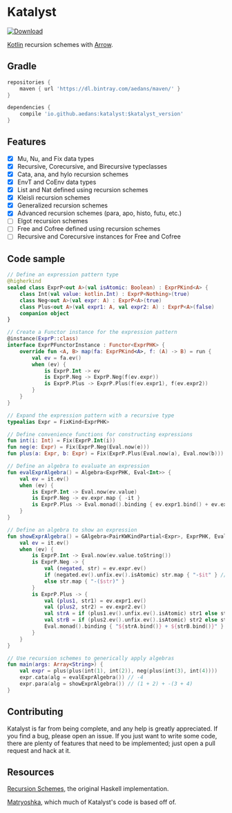 Katalyst
========

[![Download](https://api.bintray.com/packages/aedans/maven/katalyst/images/download.svg)](https://bintray.com/aedans/maven/katalyst/_latestVersion)

[Kotlin](http://kotlinlang.org) recursion schemes with [Arrow](https://github.com/arrow-kt/arrow).

Gradle
------

```gradle
repositories {
    maven { url 'https://dl.bintray.com/aedans/maven/' }
}

dependencies {
    compile 'io.github.aedans:katalyst:$katalyst_version'
}
```

Features
--------

- [x] Mu, Nu, and Fix data types
- [x] Recursive, Corecursive, and Birecursive typeclasses
- [x] Cata, ana, and hylo recursion schemes
- [x] EnvT and CoEnv data types
- [x] List and Nat defined using recursion schemes
- [x] Kleisli recursion schemes
- [x] Generalized recursion schemes
- [x] Advanced recursion schemes (para, apo, histo, futu, etc.)
- [ ] Elgot recursion schemes
- [ ] Free and Cofree defined using recursion schemes
- [ ] Recursive and Corecursive instances for Free and Cofree

Code sample
-----------

```kotlin
// Define an expression pattern type
@higherkind
sealed class ExprP<out A>(val isAtomic: Boolean) : ExprPKind<A> {
    class Int(val value: kotlin.Int) : ExprP<Nothing>(true)
    class Neg<out A>(val expr: A) : ExprP<A>(true)
    class Plus<out A>(val expr1: A, val expr2: A) : ExprP<A>(false)
    companion object
}

// Create a Functor instance for the expression pattern
@instance(ExprP::class)
interface ExprPFunctorInstance : Functor<ExprPHK> {
    override fun <A, B> map(fa: ExprPKind<A>, f: (A) -> B) = run {
        val ev = fa.ev()
        when (ev) {
            is ExprP.Int -> ev
            is ExprP.Neg -> ExprP.Neg(f(ev.expr))
            is ExprP.Plus -> ExprP.Plus(f(ev.expr1), f(ev.expr2))
        }
    }
}

// Expand the expression pattern with a recursive type
typealias Expr = FixKind<ExprPHK>

// Define convenience functions for constructing expressions
fun int(i: Int) = Fix(ExprP.Int(i))
fun neg(e: Expr) = Fix(ExprP.Neg(Eval.now(e)))
fun plus(a: Expr, b: Expr) = Fix(ExprP.Plus(Eval.now(a), Eval.now(b)))

// Define an algebra to evaluate an expression
fun evalExprAlgebra() = Algebra<ExprPHK, Eval<Int>> {
    val ev = it.ev()
    when (ev) {
        is ExprP.Int -> Eval.now(ev.value)
        is ExprP.Neg -> ev.expr.map { -it }
        is ExprP.Plus -> Eval.monad().binding { ev.expr1.bind() + ev.expr2.bind() }.ev()
    }
}

// Define an algebra to show an expression
fun showExprAlgebra() = GAlgebra<PairKWKindPartial<Expr>, ExprPHK, Eval<String>> {
    val ev = it.ev()
    when (ev) {
        is ExprP.Int -> Eval.now(ev.value.toString())
        is ExprP.Neg -> {
            val (negated, str) = ev.expr.ev()
            if (negated.ev().unfix.ev().isAtomic) str.map { "-$it" } // if the negated expression is atomic, parentheses are redundant
            else str.map { "-($str)" }
        }
        is ExprP.Plus -> {
            val (plus1, str1) = ev.expr1.ev()
            val (plus2, str2) = ev.expr2.ev()
            val strA = if (plus1.ev().unfix.ev().isAtomic) str1 else str1.map { "($it)" }
            val strB = if (plus2.ev().unfix.ev().isAtomic) str2 else str2.map { "($it)" }
            Eval.monad().binding { "${strA.bind()} + ${strB.bind()}" }.ev()
        }
    }
}

// Use recursion schemes to generically apply algebras
fun main(args: Array<String>) {
    val expr = plus(plus(int(1), int(2)), neg(plus(int(3), int(4))))
    expr.cata(alg = evalExprAlgebra()) // -4
    expr.para(alg = showExprAlgebra()) // (1 + 2) + -(3 + 4)
}
```

Contributing
------------

Katalyst is far from being complete, and any help is greatly
appreciated. If you find a bug, please open an issue. If you just want
to write some code, there are plenty of features that need to be implemented;
just open a pull request and hack at it.

Resources
---------

[Recursion Schemes](https://github.com/ekmett/recursion-schemes), the
original Haskell implementation.

[Matryoshka](https://github.com/slamdata/matryoshka), which
much of Katalyst's code is based off of.

